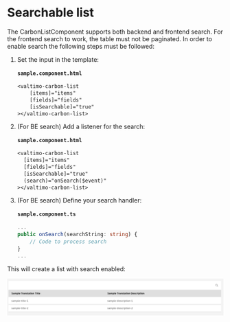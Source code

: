 # Searchable list

The CarbonListComponent supports both backend and frontend search. For the frontend search to work, the table must not be paginated. In order to enable search the following steps must be followed:

1.  Set the input in the template:

    **`sample.component.html`**

    ```angular2html
    <valtimo-carbon-list
        [items]="items"
        [fields]="fields"
        [isSearchable]="true"
    ></valtimo-carbon-list>
    ```
2.  (For BE search) Add a listener for the search:

    **`sample.component.html`**

    ```angular2html
    <valtimo-carbon-list
      [items]="items"
      [fields]="fields"
      [isSearchable]="true"
      (search)="onSearch($event)"
    ></valtimo-carbon-list>
    ```
3.  (For BE search) Define your search handler:

    **`sample.component.ts`**

    ```typescript
    ...
    public onSearch(searchString: string) {
        // Code to process search
    }
    ...
    ```

This will create a list with search enabled:

![list-with-search.png](../../../reference/user-interface/components/valtimo-carbon-list/img/list-with-search.png)
